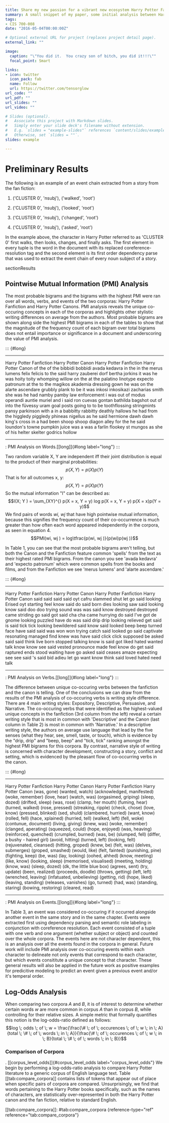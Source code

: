 ```yaml
---
title: Share my new passion for a vibrant new ecosystem Harry Potter Fan Fiction
summary: A small snippet of my paper, some initial analysis between Harry Potter Fanfiction and the original canons.
tags:
- CIS 700-008
date: "2016-05-04T00:00:00Z"

# Optional external URL for project (replaces project detail page).
external_link: ""

image:
  caption: "\"You did it.  You crazy son of bitch, you did it!!!\""
  focal_point: Smart

links:
- icon: twitter
  icon_pack: fab
  name: Follow
  url: https://twitter.com/tensorglow
url_code: ""
url_pdf: ""
url_slides: ""
url_video: ""

# Slides (optional).
#   Associate this project with Markdown slides.
#   Simply enter your slide deck's filename without extension.
#   E.g. `slides = "example-slides"` references `content/slides/example-slides.md`.
#   Otherwise, set `slides = ""`.
slides: example

---
```


Preliminary Results
===================

The following is an example of an event chain extracted from a story
from the fan fiction:

1.  ('CLUSTER 0', 'nsubj'), ('walked', 'root')

2.  ('CLUSTER 0', 'nsubj'), ('looked', 'root')

3.  ('CLUSTER 0', 'nsubj'), ('changed', 'root')

4.  ('CLUSTER 0', 'nsubj'), ('asked', 'root')

In the example above, the character in Harry Potter referred to as
'CLUSTER 0' first walks, then looks, changes, and finally asks. The
first element in every tuple is the word in the document with its
replaced coreference-resolution tag and the second element is its first
order dependency parse that was used to extract the event chain of every
noun subject of a story.

sectionResults

Pointwise Mutual Information (PMI) Analysis
-------------------------------------------

The most probable bigrams and the bigrams with the highest PMI were ran
over all words, verbs, and events of the two corporas: Harry Potter
Fanfiction and Harry Potter Canons. PMI analysis reveals the unique
co-occuring concepts in each of the corporas and highlights other
stylistic writing differences on average from the authors. Most probable
bigrams are shown along side the highest PMI bigrams in each of the
tables to show that the magnitude of the frequency count of each bigram
over total bigrams does not entail importance or significance in a
document and underscoring the value of PMI analysis.

::: {#long}
  ------------------------- -------------------- --------------------------- --------------------
   Harry Potter Fanfiction   Harry Potter Canon    Harry Potter Fanfiction    Harry Potter Canon
           of the                  of the              bibbidi bobbidi          avada kedavra
           in the                  in the               merus lumens            felix felicis
           to the                said harry             zauberei dorf           bertha jorkins
           it was                  he was                hoity toity           whomping willow
           on the                  at the             palatino linotype        expecto patronum
           at the                  to the             magikos akademia          dressing gown
           he was                  on the             alarte ascendare          grubbly plank
            to be                  it was             inkosi inkosikazi        zacharias smith
           she was                 he had                namby pamby           law enforcement
            i was                  out of              modus operandi           auntie muriel
            and i                 said ron              cuevas gontan          bathilda bagshot
           out of                 into the              füvessy uram              goal posts
          going to                 to be          toothflossing stringmints    pansy parkinson
           with a                   in a              babbitty rabbitty        deathly hallows
           he had                 from the            higgledy piggledy        phineas nigellus
            as he              said hermione              dawh dawh              king's cross
            in a                  had been               shoop shoop             diagon alley
           for the                he said              loundon's towne          pumpkin juice
            was a                  was a               farlin flookey             st mungos
           as she                  of his              helter skelter           godrics hollow
                                                                             
  ------------------------- -------------------- --------------------------- --------------------

  : PMI Analysis on Words.[\[long\]]{#long label="long"}
:::

Two random variable X, Y are independent iff their joint distribution is
equal to the product of their marginal probabilities:
$$p( X, Y ) = p( X )p( Y )$$ That is for all outcomes x, y:
$$p( X, Y ) = p( X )p( Y )$$ So the mutual information \"I\" can be
described as: $$I(X; Y ) = 
\sum_{XY}^{}
p(X = x, Y = y) log p(X = x, Y = y)
p(X = x)p(Y = y)$$ We find pairs of words *wi, wj* that have high
pointwise mutual information, because this signifies the frequency count
of their co-occurrence is much greater than how often each word appeared
independently in the corpora, as seen in equation 4.
$$PMI(wi, wj ) = log\tfrac{p(wi, wj )}{p(wi)p(wj )}$$

In Table 1, you can see that the most probable bigrams aren't telling,
but both the Canon and the Fanfiction feature common 'spells' from the
text as their highest rated PMI bigrams. From the canon you see 'avada
kedavra' and 'expecto patronum' which were common spells from the books
and films, and from the Fanfiction we see 'merus lumens' and 'alarte
ascendare.'

::: {#long}
  ------------------------- -------------------- ------------------------- --------------------
   Harry Potter Fanfiction   Harry Potter Canon   Harry Potter Fanfiction   Harry Potter Canon
          said said              said said               oyt cafru             slammed shut
           let go               said looking            Erised oyt            starting feel
          know said               do said                born dies             looking saw
        said looking             know said                doo doo              trying sound
           was was               said know          destroyed destroyed       came striding
           go said                got said                cha cha             came hurrying
           do said                I've got               de gnome            looking puzzled
           have do                was said               drip drip           looking relieved
          get said                is said                tick tick          looking bewildered
          said know             said looked              beep beep             turned face
          have said               said was                won won              trying catch
         said looked              go said          captivate resonating        managed find
          knew was               have said              click click            supposed be
         asked said              said think              live born           stopped talking
           know is                said got              liked hated            wanted talk
          know know               see said           vested pronounce           made feel
           know do                get said             raptured ends          stood waiting
           have go               asked said            ceases amaze           expecting see
          see said                's said                bid adieu                let go
          want know              think said             loved hated             need talk
                                                                           
  ------------------------- -------------------- ------------------------- --------------------

  : PMI Analysis on Verbs.[\[long\]]{#long label="long"}
:::

The difference between unique co-occuring verbs between the fanfiction
and the canon is telling. One of the conclusions we can draw from the
results of the PMI analysis of co-occuring verbs is writing style
difference. There are 4 main writing styles: Expository, Descriptive,
Persuasive, and Narrative. The co-occuring verbs that were identified as
the highest-valued unique concepts in the fanfiction (3rd column from
the left) reveal a certain writing style that is most in common with
'Descriptive' and the Canon (last column in Table 2) is most in common
with 'Narrative.' In a descriptive writing style, the authors on average
use language that lead by the five senses (what they hear, see, smell,
taste, or touch), which is evidence by the \"drip, drip\" and \"beep,
beep\" and \"tick, tick\" ranking amongst the highest PMI bigrams for
this corpora. By contrast, narrative style of writing is concerned with
character development, constructing a story, conflict and setting, which
is evidenced by the pleasant flow of co-occurring verbs in the canon.

::: {#long}
  ------------------------- --------------------- --------------------------------- ----------------------
   Harry Potter Fanfiction   Harry Potter Canon        Harry Potter Fanfiction        Harry Potter Canon
         (was, gone)           (wanted, watch)       (acknowledged, manifested)        (woke, remember)
        (love, hear)            (watch, was)            (orgasimed, griping)            (sleep, dozed)
      (drifted, sleep)           (was, rose)             (clamp, her mouth)             (fuming, hear)
      (turned, walked)         (rose, pressed)           (streaking, ripple)            (check, chose)
        (love, know)         (pressed, blinked)             (sed, shuld)             (clambered, hurried)
        (want, know)           (rolled, fell)             (hace, xplained)             (hurried, tell)
       (walked, left)           (fell, woke)            (contunue, document)           (living, giving)
         (knew, was)          (woke, remember)          (clanged, aperating)          (squeezed, could)
       (hope, enjoyed)         (was, heaving)          (reinforced, quenched)         (crumpled, burned)
          (was, be)            (slumped, fell)     (differ, a bushy - haired girl)     (avoid, hitting)
       (turned, left)          (looking, felt)         (rejuvenated, cleansed)        (hitting, groped)
         (knew, be)              (felt, was)             (delves, submerges)          (groped, smashed)
        (would, like)          (felt, fainted)            (punishing, pine)            (fighting, keep)
          (be, was)            (lay, looking)              (oohed, ahhed)              (know, meeting)
        (like, know)          (looking, sleep)         (memorised, visualised)        (meeting, holding)
         (know, was)           (sleep, dozed)         (dk, the little blue box)         (agrees, sent)
        (try, update)         (been, realized)           (proceeds, doodle)           (throws, getting)
        (left, left)         (wrenched, leaving)      (infatuated, unbelieving)         (getting, rid)
        (hope, liked)        (leaving, standing)        (releases, vanishes)             (go, turned)
         (had, was)          (standing, staring)         (bowing, restoring)           (cleared, read)
                                                                                    
  ------------------------- --------------------- --------------------------------- ----------------------

  : PMI Analysis on Events.[\[long\]]{#long label="long"}
:::

In Table 3, an event was considered co-occuring if it occurred alongside
another event in the same story and in the same chapter. Events were
extracted first using dependency parsing and semantic role labeling in
conjunction with coreference resolution. Each event consisted of a tuple
with one verb and one argument (whether subject or object) and counted
over the whole corpora. The events here are not character dependent,
this is an analysis over all the events found in the corpora in general.
Future work will include PMI analysis over co-occuring events within
each character to delineate not only events that correspond to each
character, but which events consititute a unique concept to that
character. These general results will also be applied in the future work
as positive examples for predicitive modeling to predict an event given
a previous event and/or it's temperal order.

Log-Odds Analysis
-----------------

When comparing two corpora $A$ and $B$, it is of interest to determine
whether certain words $w$ are more common in corpus $A$ than in corpus
$B$, while controlling for their relative sizes. A simple metric that
formally quantifies this notion is the log-odds-ratio defined as
follows:
$$log \; odds \; of \; w = \frac{\frac{\# \; of \; occurences \; of \; w \; in \; A}{total \; \# \; of \; words \; in \; A}}{\frac{\# \; of \; occurences \; of \; w \; in \; B}{total \; \# \; of \; words \; in \; B}}$$

### Comparison of Corpora

. [\[corpus\_level\_odds\]]{#corpus_level_odds
label="corpus_level_odds"} We begin by performing a log-odds-ratio
analysis to compare Harry Potter literature to a generic corpus of
English language text. Table [\[tab:compare\_corpora\]] contains lists
of tokens that appear out of place when specific pairs of corpora are
compared. Unsurprisingly, we find that words pertaining to the Harry
Potter books specifically, such as the names of characters, are
statistically over-represented in both the Harry Potter canon and the
fan fiction, relative to standard English.

  [\[tab:compare\_corpora\]]: #tab:compare_corpora {reference-type="ref"
  reference="tab:compare_corpora"}